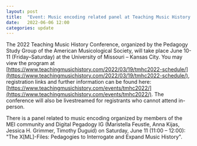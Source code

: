 ```yaml
---
layout: post
title:  "Event: Music encoding related panel at Teaching Music History Conference 2022"
date:   2022-06-06 12:00
categories: update
---
```


The 2022 Teaching Music History Conference, organized by the Pedagogy Study Group of the American Musicological Society, will take place June 10-11 (Friday–Saturday) at the University of Missouri – Kansas City. You may view the program at [https://www.teachingmusichistory.com/2022/03/19/tmhc2022-schedule/](https://www.teachingmusichistory.com/2022/03/19/tmhc2022-schedule/), registration links and further information can be found here: [https://www.teachingmusichistory.com/events/tmhc2022/](https://www.teachingmusichistory.com/events/tmhc2022/). The conference will also be livestreamed for registrants who cannot attend in-person.

There is a panel related to music encoding organized by members of the MEI community and Digital Pegadogy IG (Maristella Feustle, Anna Kijas, Jessica H. Grimmer, Timothy Duguid) on Saturday, June 11 (11:00 – 12:00): "The X[ML]-Files: Pedagogies to Interrogate and Expand Music History".

